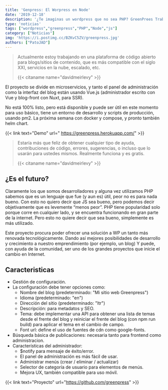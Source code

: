 ```yaml
---
title: 'Genpress: El Worpress en Node'
date: '2019-12-18'
description: '¿Te imaginas un wordpress que no sea PHP? GreenPrees Trabaja en generar un WP del siglo 21. ¿Te animas a probarlo?'
type: 'noticias'
tags: ["wordpress","greenpress","PHP","Node","js"]
category: ["Noticias"]
img: 'https://i.postimg.cc/BZKvC5ZV/greenpress.jpg'
authors: ["PatoJAD"]
---
```


> Actualmente estoy trabajando en una plataforma de código abierto para blogs/sitios de contenido, que es más compatible con el siglo XXI, servicios en la nube, escalado, etc.
>
> {{< citaname name="davidmeirlevy" >}}



El proyecto se divide en microservicios, y tanto el panel de administración como la interfaz del blog están usando Vue.js (administrador escrito con Vue y blog-front con Nuxt, para SSR).

No está 100% listo, pero está disponible y puede ser útil en este momento para uso básico, tiene un entorno de desarrollo y scripts de producción, usando pm2. La próxima semana con docker y compose, y pronto también helm chart.


{{< link text="Demo" url=" https://greenpress.herokuapp.com/" >}}


>Estaría más que feliz de obtener cualquier tipo de ayuda, contribuciones de código, errores, sugerencias, o incluso que lo usarán para ustedes mismos. Realmente funciona y es gratis.
>
> {{< citaname name="davidmeirlevy" >}}




## ¿Es el futuro?



Claramente los que somos desarrolladores y alguna vez utilizamos PHP sabemos que es un lenguaje que fue (y aun es) útil, peor no es para nada bueno. Con esto no quiero decir que JS sea bueno, pero podemos decir objetivamente que es levemente “menos peor”.
PHP tiene popularidad solo porque corre en cualquier lado, y se encuentra funcionando en gran parte de la internet. Pero esto no quiere decir que sea bueno, simplemente es más utilizado.

Este proyecto procura poder ofrecer una solución a WP un tanto más renovada tecnológicamente. Dando así mejores posibilidades de desarrollo y crecimiento a nuestro emprendimiento (por ejemplo, un blog) Y puede, con ayuda de la comunidad, ser uno de los grandes proyectos que inicie el cambio en Internet.




## Caracteristicas



* Gestión de configuración.
* La configuración debe tener opciones como:
  * Nombre del blog (predeterminado: "Mi sitio web Greenpress")
  * Idioma (predeterminado: "en")
  * Dirección del sitio (predeterminado: "ltr")
  * Descripción: para metadatos y SEO.
  * Tema: debe implementar una API para obtener una lista de temas desde el frente del blog y reiniciar el frente del blog (con npm run build) para aplicar el tema en el cambio de campo.
  * Font url: define el uso de fuentes de cdn como google-fonts.
* Búsqueda básica de publicaciones: necesaria tanto para frontend como administracion.
* Características del administrador:
  * $notify para mensaje de éxito/error.
  * El panel de administración es más fácil de usar.
  * Administrar menús (crear / eliminar / actualizar)
  * Selector de categoría de usuario para elementos de menús.
  * Mejora UX, también compatible para uso móvil.




{{< link text="Proyecto" url="https://github.com/greenpress" >}}


